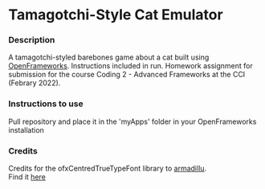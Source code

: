 # Tamagotchi-Style Cat Emulator   

### Description   
A tamagotchi-styled barebones game about a cat built using [OpenFrameworks](https://openframeworks.cc/). Instructions included in run. Homework assignment for submission for the course Coding 2 - Advanced Frameworks at the CCI (Febrary 2022).

### Instructions to use   
Pull repository and place it in the 'myApps' folder in your OpenFrameworks installation

### Credits   
Credits for the ofxCentredTrueTypeFont library to [armadillu](https://github.com/armadillu).   
Find it [here](https://github.com/armadillu/ofxCenteredTrueTypeFont)
